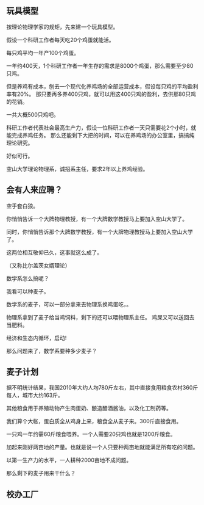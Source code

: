 
## 玩具模型
按理论物理学家的规矩，先来建一个玩具模型。

假设一个科研工作者每天吃20个鸡蛋就能活。

每只鸡平均一年产100个鸡蛋。

一年约400天，1个科研工作者一年生存的需求是8000个鸡蛋，那么需要至少80只鸡。

但是养鸡有成本，刨去一个现代化养鸡场的全部运营成本，假设每只鸡的平均盈利率有20%。
那只要再多养400只鸡，就可以用这400只鸡的盈利，去供那80只鸡的花销。

一共大概500只鸡吧。

科研工作者代表社会最高生产力，假设一位科研工作者一天只需要花2个小时，就能完成养鸡任务。
那么还能剩下大把的时间，可以在养鸡场的办公室里，搞搞纯理论研究。

好似可行。

空山大学理论物理系，诚招系主任，要求2年以上养鸡经验。


## 会有人来应聘？
空手套白狼。

你悄悄告诉一个大牌物理教授，有一个大牌数学教授马上要加入空山大学了。

同时，你悄悄告诉那个大牌数学教授，有一个大牌物理教授马上要加入空山大学了。

这两位相互敬仰已久，这事就这么成了。

（又称比尔盖茨女婿理论）

数学系怎么搞呢？

我看可以种麦子。

数学系的麦子，可以一部分拿来去物理系换鸡蛋吃，。

物理系拿到了麦子给当鸡饲料，剩下的还可以喂物理系主任。
鸡屎又可以送回去当肥料。

经济和生态内循环，启动!

那么问题来了，数学系要种多少麦子？

## 麦子计划

据不明统计结果，我国2010年大约人均780斤左右，其中直接食用粮食农村360斤每人，城市大约163斤。

其他粮食用于养殖动物产生肉蛋奶、酿造醋酒酱油，以及化工制药等。

我们算个大帐，蛋白质全从鸡身上来，粮食全从麦子来。300斤直接食用。

一只鸡一年约需60斤粮食喂养。一个人需要20只鸡也就是1200斤粮食。

加起来刚好两亩地的产量。也就是说一个人只要种两亩地就能满足所有吃的问题。

以第一生产力的水平，一人耕种2000亩地不成问题。

那么剩下的麦子用来干什么？

## 校办工厂
